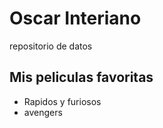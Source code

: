 # Oscar Interiano
 repositorio de datos 

## Mis peliculas favoritas 
* Rapidos y furiosos
* avengers 